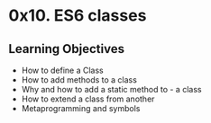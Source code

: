# 0x10. ES6 classes

## Learning Objectives

- How to define a Class
- How to add methods to a class
- Why and how to add a static method to - a class
- How to extend a class from another
- Metaprogramming and symbols